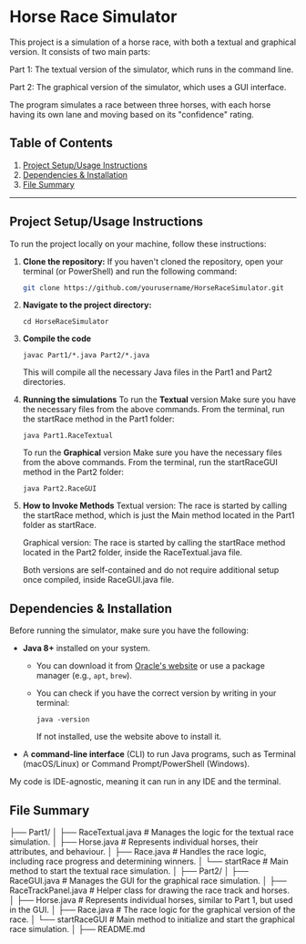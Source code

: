 # Horse Race Simulator

This project is a simulation of a horse race, with both a textual and graphical version. It consists of two main parts:

Part 1: The textual version of the simulator, which runs in the command line.

Part 2: The graphical version of the simulator, which uses a GUI interface.

The program simulates a race between three horses, with each horse having its own lane and moving based on its "confidence" rating.

## Table of Contents
1. [Project Setup/Usage Instructions](#project-setup-instructions)
2. [Dependencies & Installation](#dependencies--installation)
3. [File Summary](#file-summary)

---

## Project Setup/Usage Instructions

To run the project locally on your machine, follow these instructions:

1. **Clone the repository:**
   If you haven't cloned the repository, open your terminal (or PowerShell) and run the following command:
   
   ```bash
   git clone https://github.com/yourusername/HorseRaceSimulator.git

2. **Navigate to the project directory:**

      `cd HorseRaceSimulator`

5. **Compile the code**

   
      `javac Part1/*.java Part2/*.java`

      This will compile all the necessary Java files in the Part1 and Part2 directories.

4. **Running the simulations**
      To run the **Textual** version
   Make sure you have the necessary files from the above commands.
   From the terminal, run the startRace method in the Part1 folder:

      `java Part1.RaceTextual`

   To run the **Graphical** version
      Make sure you have the necessary files from the above commands.
      From the terminal, run the startRaceGUI method in the Part2 folder:

     `java Part2.RaceGUI`

5. **How to Invoke Methods**
   Textual version: The race is started by calling the startRace method, which is just the Main method located in the Part1 folder as startRace.
   
   Graphical version: The race is started by calling the startRace method located in the Part2 folder, inside the RaceTextual.java file. 
   
   Both versions are self-contained and do not require additional setup once compiled, inside RaceGUI.java file.


## Dependencies & Installation
   Before running the simulator, make sure you have the following:
   
   
   - **Java 8+** installed on your system.
     - You can download it from [Oracle's website](https://www.oracle.com/java/technologies/javase-jdk11-downloads.html) or use a package manager (e.g., `apt`, `brew`).
     - You can check if you have the correct version by writing in your terminal:
    
       `java -version`

        If not installed, use the website above to install it.
     
   - A **command-line interface** (CLI) to run Java programs, such as Terminal (macOS/Linux) or Command Prompt/PowerShell (Windows).
   
   My code is IDE-agnostic, meaning it can run in any IDE and the terminal. 
   
## File Summary
   
   ├── Part1/
   │   ├── RaceTextual.java      # Manages the logic for the textual race simulation.
   │   ├── Horse.java            # Represents individual horses, their attributes, and behaviour.
   │   ├── Race.java             # Handles the race logic, including race progress and determining winners.
   │   └── startRace            # Main method to start the textual race simulation.
   │
   ├── Part2/
   │   ├── RaceGUI.java          # Manages the GUI for the graphical race simulation.
   │   ├── RaceTrackPanel.java   # Helper class for drawing the race track and horses.
   │   ├── Horse.java            # Represents individual horses, similar to Part 1, but used in the GUI.
   │   ├── Race.java             # The race logic for the graphical version of the race.
   │   └── startRaceGUI          # Main method to initialize and start the graphical race simulation.
   │
   ├── README.md

